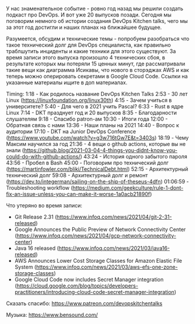 У нас знаменательное событие - ровно год назад мы решили создать подкаст про DevOps. И вот уже 20 выпусков позади. Сегодня мы поговорим немного об истории создания DevOps Kitchen talks, чего мы за этот год достигли и наших планах на ближайшее будущее. 

Разумеется, обсудим и технические темы - попробуем разобраться что такое технический долг для DevOps специалиста, как правильно траблшутить инциденты и какие техники для этого существуют.
За время записи этого выпуска произошло 4 технических сбоя, в результате которых мы потеряли 15 ценных минут, где рассматривали такие вещи как диаграмма Исикавы, что нового в сторэджах AWS и как теперь можно оперировать секретами в Google Cloud Code. Ссылки на указанные материалы ищите в доп материалах.

Timing:
1:18 - Как родилось название DevOps Kitchen Talks
2:53 - 30 лет Linux (https://linuxfoundation.org/linux30th)
4:15 - Зачем учиться в университете?
5:40 - Для чего в 2021 учить Pascal?
6:33 - Rust в ядре Linux
7:14 - DKT празднует год и 20 выпусков
8:35 - Благодарности слушателям
9:18 - Спасибо patron-ам
10:30 - Итоги года
12:00 - Обратная связь с нами
13:36 - Наши планы на 2021
14:40 - Вопрос к аудитории
17:10 - DKT на Junior DevOps Conference (https://www.youtube.com/watch?v=g3w716tGw7E&t=3403s)
18:19 - Чему Максим научился за год
21:36 - 4 вещи о github actions, которые вы не знали (https://github.blog/2021-03-04-4-things-you-didnt-know-you-could-do-with-github-actions/)
43:24 - История одного забытого пароля
43:56 - Пробел в Bash
45:00 - Поговорим про технический долг  (https://martinfowler.com/bliki/TechnicalDebt.html)
52:15 - Архитектурный технический долг
59:08 - Архитектурный долг и ремонт (https://dev.to/integerman/sailing-on-the-ship-of-theseus-4dfn)
01:06:59 - Troubleshooting workflow (https://medium.com/geekculture/rule-1-dont-fix-an-issue-unless-you-can-make-it-worse-1a0acb21890f)

Что утеряно во время записи:
- Git Release 2.31 (https://www.infoq.com/news/2021/04/git-2-31-released)
- Google Announces the Public Preview of Network Connectivity Center (https://www.infoq.com/news/2021/04/gcp-network-connectivity-center)
- Java 16 released (https://www.infoq.com/news/2021/03/java16-released)
- AWS Announces Lower Cost Storage Classes for Amazon Elastic File System (https://www.infoq.com/news/2021/03/aws-efs-one-zone-storage-classes)
- Google Cloud Code now includes Secret Manager integration (https://cloud.google.com/blog/topics/developers-practitioners/introducing-cloud-code-secret-manager-integration)

Сказать спасибо:
https://www.patreon.com/devopskitchentalks

Музыка:
https://www.bensound.com/